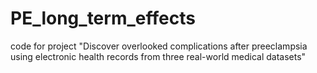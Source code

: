 # PE_long_term_effects
 code for project "Discover overlooked complications after preeclampsia  using electronic health records from three real-world medical datasets"
